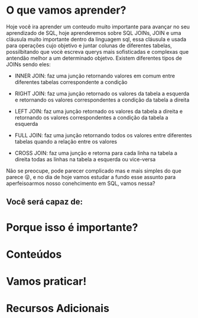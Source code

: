 # O que vamos aprender?
  Hoje você ira aprender um conteudo muito importante para avançar no seu 
  aprendizado de SQL, hoje aprenderemos sobre SQL JOINs, JOIN e uma cláusula muito
  importante dentro da linguagem sql, essa cláusula e usada para operações 
  cujo objetivo e juntar colunas de diferentes tabelas, possilbitando que vocè
  escreva querys mais sofisticadas e complexas que antendão melhor a um determinado
  objetvo. Existem diferentes tipos de JOINs sendo eles:
  
  * INNER JOIN: faz uma junção retornando valores em comum entre diferentes tabelas 
    correspondente a condição

  * RIGHT JOIN: faz uma junção retornado os valores da tabela a esquerda e retornando
    os valores correspondentes a condição da tabela a direita

  * LEFT JOIN: faz uma junção retornado os valores da tabela a direita e retornando
    os valores correspondentes a condição da tabela a esquerda

  * FULL JOIN: faz uma junção retornando todos os valores entre diferentes tabelas
    quando a relação entre os valores

  * CROSS JOIN: faz uma junção e retorna para cada linha na tabela a direita 
    todas as linhas na tabela a esquerda ou vice-versa

  Não se preocupe, pode parecer complicado mas e mais simples do que parece :stuck_out_tongue_winking_eye:, e no
  dia de hoje vamos estudar a fundo esse assunto para aperfeisoarmos nosso conehcimento
  em SQL, vamos nessa?

  ## Você será capaz de:

# Porque isso é importante?

# Conteúdos

# Vamos praticar!

# Recursos Adicionais

